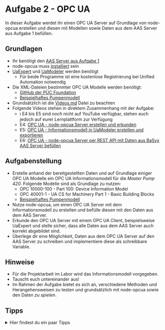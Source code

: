 # Aufgabe 2 - OPC UA
In dieser Aufgabe werdet ihr einen OPC UA Server auf Grundlage von node-opcua erstellen und diesen mit Modellen sowie Daten aus dem AAS Server aus Aufgabe 1 befüllen.

## Grundlagen
* Ihr benötigt den [AAS Server aus Aufgabe 1](Aufgabe1.md)
* node-opcua muss [installiert](../Installation/node-opcua.md) sein
* [UaExpert](https://www.unified-automation.com/de/produkte/entwicklerwerkzeuge/uaexpert.html) und [UaModeler](https://www.unified-automation.com/de/produkte/entwicklerwerkzeuge/uamodeler.html) werden benötigt
  * Für beide Programme ist eine kostenlose Registrierung bei Unified Automation notwendig
* Die XML-Dateien bestimmter OPC UA Modelle werden benötigt:
  * [GitHub der PÜC Foundation](https://github.com/OPCFoundation/UA-Nodeset)
  * [Beispielhaftes Pumpenmodell](../Dateien/UaModeler/Opc.Ua.Pumps.NodeSet2.xml)
* Grundsätzlich ist die [Videos.md](../Videos.md) Datei zu beachten
* Folgende Videos stehen in direktem Zusammenhang mit der Aufgabe:
  * :information_source: E4 bis E5 sind *noch* nicht auf YouTube verfügbar, stehen euch jedoch auf eurer Lernplattform zur Verfügung
  * E4: [OPC UA - node-opcua Server erstellen und erkunden](https://www.youtube.com/channel/UC_sTSOiieIi2wCffZvL6D6A)
  * E5: [OPC UA - Informationsmodell in UaModeler erstellen und exportieren](https://www.youtube.com/channel/UC_sTSOiieIi2wCffZvL6D6A)
  * E6: [OPC UA - node-opcua Server per REST API mit Daten aus BaSyx AAS Server befüllen](https://www.youtube.com/channel/UC_sTSOiieIi2wCffZvL6D6A)
  
## Aufgabenstellung
* Erstelle anhand der bereitgestellten Daten und auf Grundlage einiger OPC UA Modelle ein OPC UA Informationsmodell für die *Master Pump 420*. Folgende Modelle sind als Grundlage zu nutzen:
  * OPC 10000-100 - Part 100: Device Information Model
  * OPC 40001-1 - UA CS for Machinery Part 1 - Basic Building Blocks
  * [Beispielhaftes Pumpenmodell](../Dateien/UaModeler/Opc.Ua.Pumps.NodeSet2.xml)
* Nutze node-opcua, um einen OPC UA Server mit dem Informationsmodell zu erstellen und befülle diesen mit den Daten aus dem AAS Server.
* Erkunde den OPC UA Server mit einem OPC UA Client, beispielsweise UaExpert und stelle sicher, dass alle Daten aus dem AAS Server auch korrekt abgebildet sind.
* Überlege dir eine Möglichkeit, Daten aus dem OPC UA Server auf den AAS Server zu schreiben und implementiere diese als schreibbare Variable.

## Hinweise
* Für die Projektarbeit im Labor wird das Informationsmodell vorgegeben.
* Tauscht euch untereinander aus!
* Im Rahmen der Aufgabe bietet es sich an, verschiedene Methoden und Herangehensweisen zu testen und grundsätzlich mit node-opcua sowie den Daten *zu spielen*.

## Tipps
<details>
  <summary>Hier findest du ein paar Tipps</summary>
  <ul>
    <li>Der UaModeler muss genutzt werden um eine XML-Datei zu erstellen</li>
	<li>Wenn du an die Grenzen des kostenlosen UaModelers stößt, exportiere die maximale Node-Anzahl und setze die Bearbeitung im XML-Editor fort</li>
    <li>Der HTTP Client im OPC UA Server (hier axios) muss genutzt werden um das [BaSyx API](https://app.swaggerhub.com/apis/BaSyx/basyx_asset_administration_shell_repository_http_rest_api/v1) umzusetzen</li>
  </ul>
</details>
